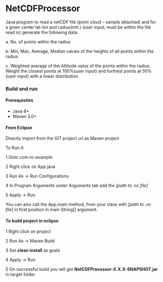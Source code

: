 # NetCDFProcessor
Java program to read a netCDF file (point cloud – sample attached) and for a given center lat-lon and radius(mtr.) (user input; must be within the file read in) generate the following data:

a.                   No. of points within the radius

b.                   Min, Max, Average, Median values of the heights of all points within the radius

c.                   Weighted average of the Altitude value of the points within the radius. Weight the closest points at 100%(user input) and furthest points at 50%(user input) with a linear distribution

### Build and run

#### Prerequisites

- Java 8+
- Maven 3.0+

#### From Eclipse

Directly import from the GIT project url as Maven project

To Run it:

1 Goto com.nc.example

2 Right click on App.java

3 Run As -> Run Configurations

4 In Program Arguments under Arguments tab add the *[path to .nc file]*

5 Apply -> Run

You can also call the App.main method, from your class with *[path to .nc file]* in first position in main String[] argument.

#### To build project in eclipse

1 Right click on project

2 Run As -> Maven Build

3 Set **clean install** as goals

4 Apply -> Run

5 On successful build you will get **NetCDFProcessor-X.X.X-SNAPSHOT.jar** in target folder


 
